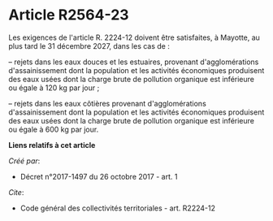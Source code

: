# Article R2564-23

Les exigences de l'article R. 2224-12 doivent être satisfaites, à Mayotte, au plus tard le 31 décembre 2027, dans les cas
de : 

– rejets dans les eaux douces et les estuaires, provenant d'agglomérations d'assainissement dont la population et les
activités économiques produisent des eaux usées dont la charge brute de pollution organique est inférieure ou égale à 120 kg
par jour ; 

– rejets dans les eaux côtières provenant d'agglomérations d'assainissement dont la population et les activités économiques
produisent des eaux usées dont la charge brute de pollution organique est inférieure ou égale à 600 kg par jour.

**Liens relatifs à cet article**

_Créé par_:

  - Décret n°2017-1497 du 26 octobre 2017 - art. 1

_Cite_:

  - Code général des collectivités territoriales - art. R2224-12
